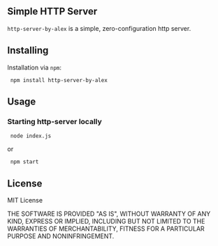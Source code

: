 ## Simple HTTP Server
`http-server-by-alex` is a simple, zero-configuration http server.

## Installing
Installation via `npm`:

     npm install http-server-by-alex
     
## Usage
### Starting http-server locally

     node index.js
          
or
          
     npm start

## License
MIT License

THE SOFTWARE IS PROVIDED "AS IS", WITHOUT WARRANTY OF ANY KIND, EXPRESS OR IMPLIED, INCLUDING BUT NOT LIMITED TO THE WARRANTIES OF MERCHANTABILITY, FITNESS FOR A PARTICULAR PURPOSE AND NONINFRINGEMENT.